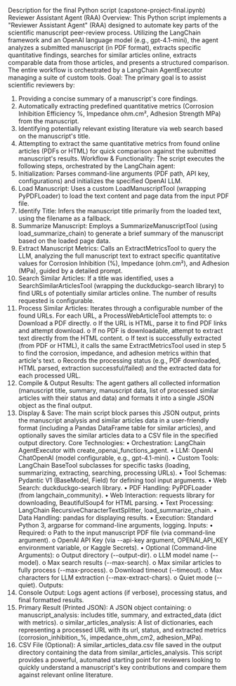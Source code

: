 Description for the final Python script (capstone-project-final.ipynb)
Reviewer Assistant Agent (RAA)
Overview:
This Python script implements a "Reviewer Assistant Agent" (RAA) designed to automate key parts of the scientific manuscript peer-review process. Utilizing the LangChain framework and an OpenAI language model (e.g., gpt-4.1-mini), the agent analyzes a submitted manuscript (in PDF format), extracts specific quantitative findings, searches for similar articles online, extracts comparable data from those articles, and presents a structured comparison. The entire workflow is orchestrated by a LangChain AgentExecutor managing a suite of custom tools.
Goal:
The primary goal is to assist scientific reviewers by:
1.	Providing a concise summary of a manuscript's core findings.
2.	Automatically extracting predefined quantitative metrics (Corrosion Inhibition Efficiency %, Impedance ohm.cm², Adhesion Strength MPa) from the manuscript.
3.	Identifying potentially relevant existing literature via web search based on the manuscript's title.
4.	Attempting to extract the same quantitative metrics from found online articles (PDFs or HTML) for quick comparison against the submitted manuscript's results.
Workflow & Functionality:
The script executes the following steps, orchestrated by the LangChain agent:
1.	Initialization: Parses command-line arguments (PDF path, API key, configurations) and initializes the specified OpenAI LLM.
2.	Load Manuscript: Uses a custom LoadManuscriptTool (wrapping PyPDFLoader) to load the text content and page data from the input PDF file.
3.	Identify Title: Infers the manuscript title primarily from the loaded text, using the filename as a fallback.
4.	Summarize Manuscript: Employs a SummarizeManuscriptTool (using load_summarize_chain) to generate a brief summary of the manuscript based on the loaded page data.
5.	Extract Manuscript Metrics: Calls an ExtractMetricsTool to query the LLM, analyzing the full manuscript text to extract specific quantitative values for Corrosion Inhibition (%), Impedance (ohm.cm²), and Adhesion (MPa), guided by a detailed prompt.
6.	Search Similar Articles: If a title was identified, uses a SearchSimilarArticlesTool (wrapping the duckduckgo-search library) to find URLs of potentially similar articles online. The number of results requested is configurable.
7.	Process Similar Articles: Iterates through a configurable number of the found URLs. For each URL, a ProcessWebArticleTool attempts to:
o	Download a PDF directly.
o	If the URL is HTML, parse it to find PDF links and attempt download.
o	If no PDF is downloadable, attempt to extract text directly from the HTML content.
o	If text is successfully extracted (from PDF or HTML), it calls the same ExtractMetricsTool used in step 5 to find the corrosion, impedance, and adhesion metrics within that article's text.
o	Records the processing status (e.g., PDF downloaded, HTML parsed, extraction successful/failed) and the extracted data for each processed URL.
8.	Compile & Output Results: The agent gathers all collected information (manuscript title, summary, manuscript data, list of processed similar articles with their status and data) and formats it into a single JSON object as the final output.
9.	Display & Save: The main script block parses this JSON output, prints the manuscript analysis and similar articles data in a user-friendly format (including a Pandas DataFrame table for similar articles), and optionally saves the similar articles data to a CSV file in the specified output directory.
Core Technologies:
•	Orchestration: LangChain AgentExecutor with create_openai_functions_agent.
•	LLM: OpenAI ChatOpenAI (model configurable, e.g., gpt-4.1-mini).
•	Custom Tools: LangChain BaseTool subclasses for specific tasks (loading, summarizing, extracting, searching, processing URLs).
•	Tool Schemas: Pydantic V1 (BaseModel, Field) for defining tool input arguments.
•	Web Search: duckduckgo-search library.
•	PDF Handling: PyPDFLoader (from langchain_community).
•	Web Interaction: requests library for downloading, BeautifulSoup4 for HTML parsing.
•	Text Processing: LangChain RecursiveCharacterTextSplitter, load_summarize_chain.
•	Data Handling: pandas for displaying results.
•	Execution: Standard Python 3, argparse for command-line arguments, logging.
Inputs:
•	Required:
o	Path to the input manuscript PDF file (via command-line argument).
o	OpenAI API Key (via --api-key argument, OPENAI_API_KEY environment variable, or Kaggle Secrets).
•	Optional (Command-line Arguments):
o	Output directory (--output-dir).
o	LLM model name (--model).
o	Max search results (--max-search).
o	Max similar articles to fully process (--max-process).
o	Download timeout (--timeout).
o	Max characters for LLM extraction (--max-extract-chars).
o	Quiet mode (--quiet).
Outputs:
1.	Console Output: Logs agent actions (if verbose), processing status, and final formatted results.
2.	Primary Result (Printed JSON): A JSON object containing:
o	manuscript_analysis: includes title, summary, and extracted_data (dict with metrics).
o	similar_articles_analysis: A list of dictionaries, each representing a processed URL with its url, status, and extracted metrics (corrosion_inhibition_%, impedance_ohm_cm2, adhesion_MPa).
3.	CSV File (Optional): A similar_articles_data.csv file saved in the output directory containing the data from similar_articles_analysis.
This script provides a powerful, automated starting point for reviewers looking to quickly understand a manuscript's key contributions and compare them against relevant online literature.
